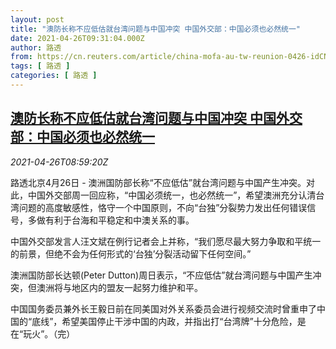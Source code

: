 ```yaml
---
layout: post
title: "澳防长称不应低估就台湾问题与中国冲突 中国外交部：中国必须也必然统一"
date: 2021-04-26T09:31:04.000Z
author: 路透
from: https://cn.reuters.com/article/china-mofa-au-tw-reunion-0426-idCNKBS2CD0WO
tags: [ 路透 ]
categories: [ 路透 ]
---
```

<!--1619429464000-->
[澳防长称不应低估就台湾问题与中国冲突 中国外交部：中国必须也必然统一](https://cn.reuters.com/article/china-mofa-au-tw-reunion-0426-idCNKBS2CD0WO)
------

<div>
<div><i>2021-04-26T08:59:20Z</i></div><p>路透北京4月26日 - 澳洲国防部长称“不应低估”就台湾问题与中国产生冲突。对此，中国外交部周一回应称，“中国必须统一，也必然统一”，希望澳洲充分认清台湾问题的高度敏感性，恪守一个中国原则，不向“台独”分裂势力发出任何错误信号，多做有利于台海和平稳定和中澳关系的事。</p><p>中国外交部发言人汪文斌在例行记者会上并称，“我们愿尽最大努力争取和平统一的前景，但绝不会为任何形式的‘台独’分裂活动留下任何空间。”</p><p>澳洲国防部长达顿(Peter Dutton)周日表示，“不应低估”就台湾问题与中国产生冲突，但澳洲将与地区内的盟友一起努力维护和平。</p><p>中国国务委员兼外长王毅日前在同美国对外关系委员会进行视频交流时曾重申了中国的“底线”，希望美国停止干涉中国的内政，并指出打“台湾牌”十分危险，是在“玩火”。（完）</p>
</div>
